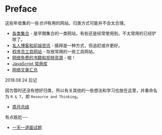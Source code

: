 # Preface

这些年收集的一些*也许*有用的网站。归类方式可能并不会太合理。

+ [各类集合](./Reference.md) - 是早期集合的一类网站，有些还是经常使用到。不太常用的已经铲除了。
+ [名人博客和前端资讯](./People-In-Konw.md) - 膜拜是一种方式，但追赶或许更好。
+ [程序员工具网站](./Tools-Resource.md) - 存放常用的一些工具网站。
+ [网络免费的书籍和视频资源](./Free-Book-Resources.md) - 嘘！
+ [JavaScript 常用库](./Libraries.md)
+ [网络文章汇总](./Online-Resources.md)

2018.08.24 后记

因为暂时还没有想好归类，所以有关其他的一些想法和学习也放在这里，并重命名为 `R & T`，即 `Resource and Thinking`。

+ [周月总结](./Summarize-Your-Career.md)

有点尴尬---

+ [一天一道面试题](./One-Day-One-Puzzle.md)